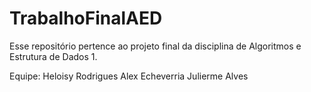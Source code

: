# TrabalhoFinalAED
Esse repositório pertence ao projeto final da disciplina de Algoritmos e Estrutura de Dados 1. 

Equipe: Heloisy Rodrigues
        Alex Echeverria
        Julierme Alves
